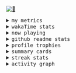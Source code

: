 [![🐙](https://hits.seeyoufarm.com/api/count/incr/badge.svg?url=https%3A%2F%2Fgithub.com%2Fktnkk%2Fhit-counter&count_bg=%23070707&title_bg=%23070707&icon=&icon_color=%23E7E7E7&title=visitors&edge_flat=true)](https://hits.seeyoufarm.com)

<details>
  <summary> <samp>my metrics</samp></summary>
  
  <br>
  
 ![🐳](https://github.com/kkhys/kkhys/blob/main/github-metrics.svg)
  
  ***
</details>

<details>
  <summary> <samp>wakaTime stats</samp></summary>
  
  <br>
  
<!--START_SECTION:waka-->
![Code Time](http://img.shields.io/badge/Code%20Time-3%2C039%20hrs%2017%20mins-blue)

**🐱 My GitHub Data** 

> 📦 5.0 MB Used in GitHub's Storage 
 > 
> 🏆 870 Contributions in the Year 2024
 > 
> 💼 Opted to Hire
 > 
> 📜 9 Public Repositories 
 > 
> 🔑 23 Private Repositories 
 > 
**I'm an Early 🐤** 

```text
🌞 Morning                5940 commits        ████████░░░░░░░░░░░░░░░░░   30.65 % 
🌆 Daytime                4806 commits        ██████░░░░░░░░░░░░░░░░░░░   24.80 % 
🌃 Evening                7001 commits        █████████░░░░░░░░░░░░░░░░   36.12 % 
🌙 Night                  1635 commits        ██░░░░░░░░░░░░░░░░░░░░░░░   08.44 % 
```
📅 **I'm Most Productive on Tuesday** 

```text
Monday                   2902 commits        ████░░░░░░░░░░░░░░░░░░░░░   14.97 % 
Tuesday                  3067 commits        ████░░░░░░░░░░░░░░░░░░░░░   15.82 % 
Wednesday                2651 commits        ███░░░░░░░░░░░░░░░░░░░░░░   13.68 % 
Thursday                 2664 commits        ███░░░░░░░░░░░░░░░░░░░░░░   13.74 % 
Friday                   2790 commits        ████░░░░░░░░░░░░░░░░░░░░░   14.39 % 
Saturday                 2477 commits        ███░░░░░░░░░░░░░░░░░░░░░░   12.78 % 
Sunday                   2831 commits        ████░░░░░░░░░░░░░░░░░░░░░   14.61 % 
```


📊 **This Week I Spent My Time On** 

```text
🕑︎ Time Zone: Asia/Tokyo

💬 Programming Languages: 
Other                    32 hrs 40 mins      ███████████░░░░░░░░░░░░░░   45.76 % 
Java                     19 hrs 57 mins      ███████░░░░░░░░░░░░░░░░░░   27.96 % 
TypeScript               13 hrs 5 mins       █████░░░░░░░░░░░░░░░░░░░░   18.35 % 
Play2                    1 hr 24 mins        ░░░░░░░░░░░░░░░░░░░░░░░░░   01.96 % 
HTML                     1 hr 13 mins        ░░░░░░░░░░░░░░░░░░░░░░░░░   01.71 % 

🔥 Editors: 
Intellijidea             38 hrs 40 mins      ██████████████░░░░░░░░░░░   54.18 % 
Chrome                   32 hrs 40 mins      ███████████░░░░░░░░░░░░░░   45.76 % 
DataGrip                 2 mins              ░░░░░░░░░░░░░░░░░░░░░░░░░   00.06 % 

💻 Operating System: 
Mac                      71 hrs 23 mins      █████████████████████████   100.00 % 
```


 Last Updated on 2024/03/26 18:40:36 UTC
<!--END_SECTION:waka-->
  
  ***
</details>


<details>
  <summary> <samp>now playing</samp></summary>
  
  <br>
 
 [![🐟](https://spotify-github-profile.vercel.app/api/view?uid=31ryofms4dnv7mrohhepo4c4zgqu&cover_image=true&theme=default&show_offline=false&background_color=121212&bar_color=53b14f&bar_color_cover=false)](https://open.spotify.com/user/31ryofms4dnv7mrohhepo4c4zgqu)
  
  ***
</details>

<details>
  <summary> <samp>github readme stats</samp></summary>
  
  <br>
  
 <p align="left"> 
  <img alt="🐠" src="https://github-readme-stats.vercel.app/api?username=kkhys&count_private=true&show_icons=true&theme=dark&include_all_commits=true" />
  <img alt="🐟" src="https://github-readme-stats.vercel.app/api/top-langs/?username=kkhys&layout=compact&theme=dark&langs_count=10&hide=HTML,CSS,SCSS" />
</p>
  
  ***
</details>

<details>
  <summary> <samp>profile trophies</samp></summary>
  
  <br>
  
  [![🐬](https://github-profile-trophy.vercel.app/?username=kkhys&rank=SECRET,SSS,SS,S,AAA,AA,A&theme=darkhub&row=1&margin-w=10&no-bg=true)](https://github.com/ryo-ma/github-profile-trophy)
  
  ***
</details>

<details>
  <summary> <samp>summary cards</samp></summary>
  
  <br>
  
  ![🐋](https://github-profile-summary-cards.vercel.app/api/cards/profile-details?username=kkhys&theme=github_dark)
  ![🦑](https://github-profile-summary-cards.vercel.app/api/cards/repos-per-language?username=kkhys&theme=github_dark)
  ![🦭](https://github-profile-summary-cards.vercel.app/api/cards/most-commit-language?username=kkhys&theme=github_dark)
  ![🦀](https://github-profile-summary-cards.vercel.app/api/cards/stats?username=kkhys&theme=github_dark)
  ![🦈](https://github-profile-summary-cards.vercel.app/api/cards/productive-time?username=kkhys&theme=github_dark)
  
  ***
</details>

<details>
  <summary> <samp>streak stats</samp></summary>
  
  <br>
  
  [![🐠](http://github-readme-streak-stats.herokuapp.com?user=kkhys&theme=dark)](https://git.io/streak-stats)
  
  ***
</details>

<details>
  <summary> <samp>activity graph</samp></summary>
  
  <br>
  
  [![🐡](https://github-readme-activity-graph.vercel.app/graph?username=kkhys&theme=xcode)](https://github.com/ashutosh00710/github-readme-activity-graph)
  
  ***
</details>
